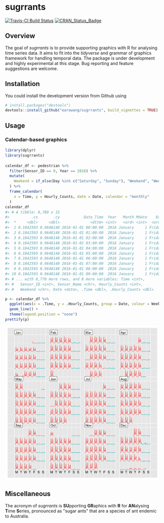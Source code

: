 
<!-- README.md is generated from README.Rmd. Please edit that file -->
sugrrants
=========

[![Travis-CI Build Status](https://travis-ci.org/earowang/sugrrants.svg?branch=master)](https://travis-ci.org/earowang/sugrrants) [![CRAN\_Status\_Badge](http://www.r-pkg.org/badges/version/sugrrants)](https://cran.r-project.org/package=sugrrants)

Overview
--------

The goal of *sugrrants* is to provide supporting graphics with R for analysing time series data. It aims to fit into the *tidyverse* and grammar of graphics framework for handling temporal data. The package is under development and highly experimental at this stage. Bug reporting and feature suggestions are welcome.

Installation
------------

You could install the development version from Github using

``` r
# install.packages("devtools")
devtools::install_github("earowang/sugrrants", build_vignettes = TRUE)
```

Usage
-----

### Calendar-based graphics

``` r
library(dplyr)
library(sugrrants)

calendar_df <- pedestrian %>%
  filter(Sensor_ID == 9, Year == 2016) %>%
  mutate(
    Weekend = if_else(Day %in% c("Saturday", "Sunday"), "Weekend", "Weekday")
  ) %>%
  frame_calendar(
    x = Time, y = Hourly_Counts, date = Date, calendar = "monthly"
  )
calendar_df
#> # A tibble: 8,780 x 15
#>          .cx       .cy           Date_Time  Year   Month Mdate    Day
#>  *     <dbl>     <dbl>              <dttm> <int>   <ord> <int>  <ord>
#>  1 0.1842593 0.9648148 2016-01-01 00:00:00  2016 January     1 Friday
#>  2 0.1842593 0.9648148 2016-01-01 01:00:00  2016 January     1 Friday
#>  3 0.1842593 0.9648148 2016-01-01 02:00:00  2016 January     1 Friday
#>  4 0.1842593 0.9648148 2016-01-01 03:00:00  2016 January     1 Friday
#>  5 0.1842593 0.9648148 2016-01-01 04:00:00  2016 January     1 Friday
#>  6 0.1842593 0.9648148 2016-01-01 05:00:00  2016 January     1 Friday
#>  7 0.1842593 0.9648148 2016-01-01 06:00:00  2016 January     1 Friday
#>  8 0.1842593 0.9648148 2016-01-01 07:00:00  2016 January     1 Friday
#>  9 0.1842593 0.9648148 2016-01-01 08:00:00  2016 January     1 Friday
#> 10 0.1842593 0.9648148 2016-01-01 09:00:00  2016 January     1 Friday
#> # ... with 8,770 more rows, and 8 more variables: Time <int>,
#> #   Sensor_ID <int>, Sensor_Name <chr>, Hourly_Counts <int>,
#> #   Weekend <chr>, Date <date>, .Time <dbl>, .Hourly_Counts <dbl>
```

``` r
p <- calendar_df %>%
  ggplot(aes(x = .Time, y = .Hourly_Counts, group = Date, colour = Weekend)) +
  geom_line() +
  theme(legend.position = "none")
prettify(p)
```

![](man/figure/calendar-plot-1.png)

Miscellaneous
-------------

The acronym of *sugrrants* is **SU**pporting **GR**aphics with **R** for **AN**alysing **T**ime **S**eries, pronounced as "sugar ants" that are a species of ant endemic to Australia.
